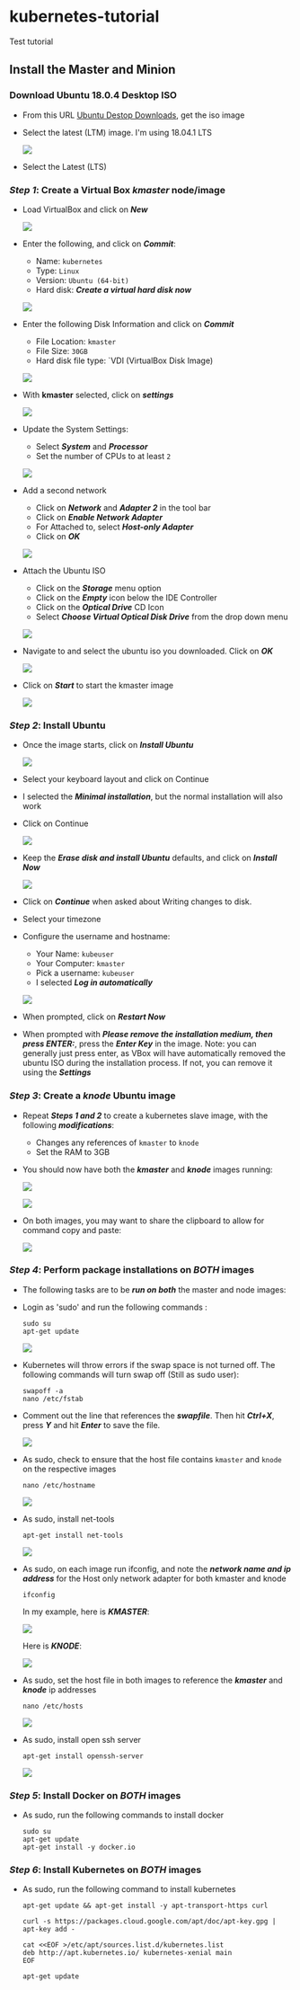 # kubernetes-tutorial
Test tutorial

## Install the Master and Minion 
### Download Ubuntu 18.0.4 Desktop ISO

- From this URL [Ubuntu Destop Downloads](https://www.ubuntu.com/download/desktop), get the iso image
- Select the latest (LTM) image. I'm using 18.04.1 LTS

    ![](images/img-01.png)

- Select the Latest (LTS) 

### ***Step 1***: Create a Virtual Box ***kmaster*** node/image

- Load VirtualBox and click on ***New***

    ![](images/img02.png)

- Enter the following, and click on ***Commit***:
    - Name: `kubernetes`
    - Type: `Linux`
    - Version: `Ubuntu (64-bit)`
    - Hard disk: ***Create a virtual hard disk now***

    ![](images/img03.png)

- Enter the following Disk Information and click on ***Commit***
    - File Location: `kmaster`
    - File Size: `30GB`
    - Hard disk file type: `VDI (VirtualBox Disk Image)

    ![](images/img04.png)

- With **kmaster** selected, click on ***settings***

    ![](images/img05.png)

- Update the System Settings:
    - Select ***System*** and ***Processor***
    - Set the number of CPUs to at least `2`

    ![](images/img06.png)

- Add a second network
    - Click on ***Network*** and ***Adapter 2*** in the tool bar
    - Click on ***Enable Network Adapter***
    - For Attached to, select ***Host-only Adapter***
    - Click on ***OK***

    ![](images/img07.png)

- Attach the Ubuntu ISO
    - Click on the ***Storage*** menu option
    - Click on the ***Empty*** icon below the IDE Controller
    - Click on the ***Optical Drive*** CD Icon
    - Select ***Choose Virtual Optical Disk Drive*** from the drop down menu

    ![](images/img08.png)

- Navigate to and select the ubuntu iso you downloaded. Click on ***OK***

    ![](images/img09.png)

- Click on ***Start*** to start the kmaster image

    ![](images/img10.png)

### ***Step 2***: Install Ubuntu

- Once the image starts, click on ***Install Ubuntu***

    ![](images/img11.png)

- Select your keyboard layout and click on Continue
- I selected the ***Minimal installation***, but the normal installation will also work
- Click on Continue

    ![](images/img12.png)

- Keep the ***Erase disk and install Ubuntu*** defaults, and click on ***Install Now***

    ![](images/img13.png)

- Click on ***Continue*** when asked about Writing changes to disk.
- Select your timezone
- Configure the username and hostname:
    - Your Name: `kubeuser`
    - Your Computer: `kmaster`
    - Pick a username: `kubeuser`
    - I selected ***Log in automatically***

    ![](images/img14.png)

- When prompted, click on ***Restart Now***

- When prompted with ***Please remove the installation medium, then press ENTER:***, press the ***Enter Key*** in the image. Note: you can generally just press enter, as VBox will have automatically removed the ubuntu ISO during the installation process. If not, you can remove it using the ***Settings***


### ***Step 3***: Create a ***knode*** Ubuntu image

- Repeat ***Steps 1 and 2*** to create a kubernetes slave image, with the following ***modifications***:
    - Changes any references of `kmaster` to `knode` 
    - Set the RAM to 3GB

- You should now have both the ***kmaster*** and ***knode*** images running:

    ![](images/img15.png)

    ![](images/img16.png)

- On both images, you may want to share the clipboard to allow for command copy and paste:

    ![](images/img17.png)

### ***Step 4***: Perform package installations on ***BOTH*** images

- The following tasks are to be ***run on both*** the master and node images:

- Login as 'sudo' and run the following commands :

    ```
    sudo su
    apt-get update
    ```

    ![](images/img18.png)

- Kubernetes will throw errors if the swap space is not turned off. The following commands will turn swap off (Still as sudo user):

    ```
    swapoff -a
    nano /etc/fstab
    ```

- Comment out the line that references the ***swapfile***. Then hit ***Ctrl+X***, press ***Y*** and hit ***Enter*** to save the file.

    ![](images/img19.png)

- As sudo, check to ensure that the host file contains `kmaster` and `knode` on the respective images

    ```
    nano /etc/hostname
    ```

    ![](images/img20.png)

- As sudo, install net-tools

    ```
    apt-get install net-tools
    ```

    ![](images/img21.png)

- As sudo, on each image run ifconfig, and note the ***network name and ip address*** for the Host only network adapter for both kmaster and knode

    ```
    ifconfig
    ```

    In my example, here is ***KMASTER***:

    ![](images/img22.png)

    Here is ***KNODE***:

    ![](images/img23.png)

- As sudo, set the host file in both images to reference the ***kmaster*** and ***knode*** ip addresses

    ```
    nano /etc/hosts
    ```

    ![](images/img24.png)

- As sudo, install open ssh server

    ```
    apt-get install openssh-server
    ```

    ![](images/img25.png)

### ***Step 5***: Install Docker on ***BOTH*** images

- As sudo, run the following commands to install docker

    ```
    sudo su
    apt-get update
    apt-get install -y docker.io
    ```

### ***Step 6***: Install Kubernetes on ***BOTH*** images

- As sudo, run the following command to install kubernetes

    ```
    apt-get update && apt-get install -y apt-transport-https curl

    curl -s https://packages.cloud.google.com/apt/doc/apt-key.gpg | apt-key add -

    cat <<EOF >/etc/apt/sources.list.d/kubernetes.list
    deb http://apt.kubernetes.io/ kubernetes-xenial main
    EOF

    apt-get update
    ```